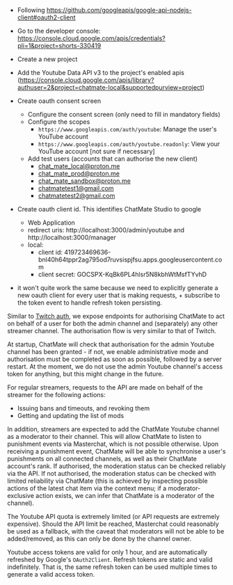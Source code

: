 - Following https://github.com/googleapis/google-api-nodejs-client#oauth2-client
- Go to the developer console: https://console.cloud.google.com/apis/credentials?pli=1&project=shorts-330419
- Create a new project
- Add the Youtube Data API v3 to the project's enabled apis (https://console.cloud.google.com/apis/library?authuser=2&project=chatmate-local&supportedpurview=project)
- Create oauth consent screen
  - Configure the consent screen (only need to fill in mandatory fields)
  - Configure the scopes
    - `https://www.googleapis.com/auth/youtube`: Manage the user's YouTube account
    - `https://www.googleapis.com/auth/youtube.readonly`: View your YouTube account [not sure if necessary]
  - Add test users (accounts that can authorise the new client)
    - chat_mate_local@proton.me
    - chat_mate_prod@proton.me
    - chat_mate_sandbox@proton.me
    - chatmatetest1@gmail.com
    - chatmatetest2@gmail.com
- Create oauth client id. This identifies ChatMate Studio to google
  - Web Application
  - redirect uris: http://localhost:3000/admin/youtube and http://localhost:3000/manager
  - local:
    - client id: 419723469636-bnl40h64tppr2ag795od7ruvsispjfsu.apps.googleusercontent.com
    - client secret: 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


- it won't quite work the same because we need to explicitly generate a new oauth client for every user that is making requests, + subscribe to the token event to handle refresh token persisting.



Similar to [Twitch auth](./twitch-auth.md), we expose endpoints for authorising ChatMate to act on behalf of a user for both the admin channel and (separately) any other streamer channel. The authorisation flow is very similar to that of Twitch.

At startup, ChatMate will check that authorisation for the admin Youtube channel has been granted - if not, we enable administrative mode and authorisation must be completed as soon as possible, followed by a server restart. At the moment, we do not use the admin Youtube channel's access token for anything, but this might change in the future.

For regular streamers, requests to the API are made on behalf of the streamer for the following actions:
- Issuing bans and timeouts, and revoking them
- Getting and updating the list of mods

In addition, streamers are expected to add the ChatMate Youtube channel as a moderator to their channel. This will allow ChatMate to listen to punishment events via Masterchat, which is not possible otherwise. Upon receiving a punishment event, ChatMate will be able to synchronise a user's punishments on all connected channels, as well as their ChatMate account's rank. If authorised, the moderation status can be checked reliably via the API. If not authorised, the moderation status can be checked with limited reliability via ChatMate (this is achieved by inspecting possible actions of the latest chat item via the context menu; if a moderator-exclusive action exists, we can infer that ChatMate is a moderator of the channel).

The Youtube API quota is extremely limited (or API requests are extremely expensive). Should the API limit be reached, Masterchat could reasonably be used as a fallback, with the caveat that moderators will not be able to be added/removed, as this can only be done by the channel owner.

Youtube access tokens are valid for only 1 hour, and are automatically refreshed by Google's `OAuth2Client`. Refresh tokens are static and valid indefinitely. That is, the same refresh token can be used multiple times to generate a valid access token.
